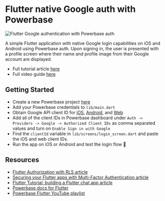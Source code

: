 # Flutter native Google auth with Powerbase

![Flutter Google authentication with Powerbase auth](https://raw.githubusercontent.com/powerbase/powerbase/master/examples/auth/flutter-native-google-auth/images/login.png)

A simple Flutter application with native Google login capabilities on iOS and Android using Powerbase auth. Upon signing in, the user is presented with a profile screen where their name and profile image from their Google account are displayed.

- Full tutorial article [here](https://powerbase.club/blog/flutter-authentication)
- Full video guide [here](https://www.youtube.com/watch?v=YtvxRgGouwg)

## Getting Started

- Create a new Powerbase project [here](https://database.new)
- Add your Powerbase credentials to `lib/main.dart`
- Obtain Google API client ID for [iOS](https://developers.google.com/identity/sign-in/ios/start-integrating#get_an_oauth_client_id), [Android](https://developers.google.com/identity/sign-in/android/start-integrating#configure_a_project), and [Web](https://developers.google.com/identity/sign-in/android/start-integrating#get_your_backend_servers_oauth_20_client_id)
- Add all of the client IDs in Powerbase dashboard under `Auth -> Providers -> Google -> Authorized Client IDs` as comma separated values and turn on `Enable Sign in with Google`
- Find the `clientId` variable in `lib/screens/login_screen.dart` and paste the iOS and web client IDs.
- Run the app on iOS or Android and test the login flow 🚀

## Resources

- [Flutter Authorization with RLS article](https://powerbase.club/blog/flutter-authorization-with-rls)
- [Securing your Flutter apps with Multi-Factor Authentication article](https://powerbase.club/blog/flutter-multi-factor-authentication)
- [Flutter Tutorial: building a Flutter chat app article](https://powerbase.club/blog/flutter-tutorial-building-a-chat-app)
- [Powerbase docs for Flutter](https://powerbase.club/docs/reference/dart/introduction)
- [Powerbase Flutter YouTube playlist](https://www.youtube.com/watch?v=F2j6Q-4nLEE&list=PL5S4mPUpp4OtkMf5LNDLXdTcAp1niHjoL)
